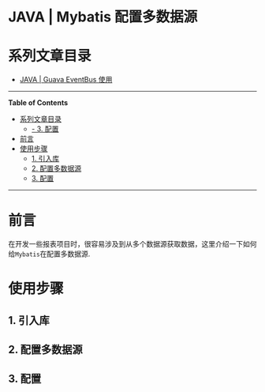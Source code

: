 <h1> JAVA | Mybatis 配置多数据源 </h1>

# 系列文章目录

- [JAVA | Guava EventBus 使用](Guava%20EventBus%20使用.md)

---

**Table of Contents**
- [系列文章目录](#系列文章目录)
  - [- 3. 配置](#ulli3-配置liul)
- [前言](#前言)
- [使用步骤](#使用步骤)
  - [1. 引入库](#1-引入库)
  - [2. 配置多数据源](#2-配置多数据源)
  - [3. 配置](#3-配置)
---

# 前言

在开发一些报表项目时，很容易涉及到从多个数据源获取数据，这里介绍一下如何给`Mybatis`在配置多数据源.

# 使用步骤

## 1. 引入库

## 2. 配置多数据源

## 3. 配置


